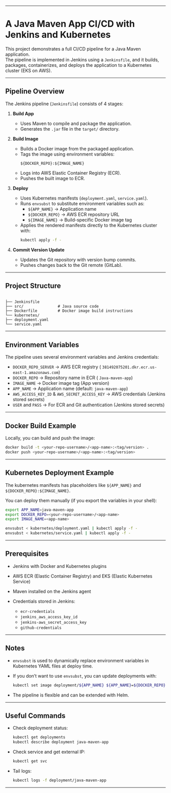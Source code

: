 

---
# A Java Maven App CI/CD with Jenkins and Kubernetes

This project demonstrates a full CI/CD pipeline for a Java Maven application.  
The pipeline is implemented in Jenkins using a `Jenkinsfile`, and it builds, packages, containerizes, and deploys the application to a Kubernetes cluster (EKS on AWS).

---

##  Pipeline Overview

The Jenkins pipeline (`Jenkinsfile`) consists of 4 stages:

1. **Build App**
   - Uses Maven to compile and package the application.
   - Generates the `.jar` file in the `target/` directory.

2. **Build Image**
   - Builds a Docker image from the packaged application.
   - Tags the image using environment variables:
     ```
     ${DOCKER_REPO}:${IMAGE_NAME}
     ```
   - Logs into AWS Elastic Container Registry (ECR).
   - Pushes the built image to ECR.

3. **Deploy**
   - Uses Kubernetes manifests (`deployment.yaml`, `service.yaml`).
   - Runs `envsubst` to substitute environment variables such as:
     - `${APP_NAME}` → Application name
     - `${DOCKER_REPO}` → AWS ECR repository URL
     - `${IMAGE_NAME}` → Build-specific Docker image tag
   - Applies the rendered manifests directly to the Kubernetes cluster with:
     ```bash
     kubectl apply -f -
     ```

4. **Commit Version Update**
   - Updates the Git repository with version bump commits.
   - Pushes changes back to the Git remote (GitLab).

---

##  Project Structure

````

├── Jenkinsfile
├── src/               # Java source code
├── Dockerfile         # Docker image build instructions
└── kubernetes/
├── deployment.yaml
└── service.yaml

````

---

## Environment Variables

The pipeline uses several environment variables and Jenkins credentials:

- `DOCKER_REPO_SERVER` → AWS ECR registry ( `381492075201.dkr.ecr.us-east-1.amazonaws.com`)
- `DOCKER_REPO` → Repository name in ECR ( `Java-maven-app`)
- `IMAGE_NAME` → Docker image tag (App version)
- `APP_NAME` → Application name (default: `java-maven-app`)
- `AWS_ACCESS_KEY_ID` & `AWS_SECRET_ACCESS_KEY` → AWS credentials (Jenkins stored secrets)
- `USER` and `PASS` → For ECR and Git authentication (Jenkins stored secrets)

---

## Docker Build Example

Locally, you can build and push the image:

```bash
docker build -t <your-repo-username>/<app-name>:<tag/version> .
docker push <your-repo-username>/<app-name>:<tag/version>
````

---

## Kubernetes Deployment Example

The kubernetes manifests has placeholders like `${APP_NAME}` and `${DOCKER_REPO}:${IMAGE_NAME}`.

You can deploy them manually (if you export the variables in your shell):

```bash
export APP_NAME=java-maven-app
export DOCKER_REPO=<your-repo-username>/<app-name>
export IMAGE_NAME=<app-name>

envsubst < kubernetes/deployment.yaml | kubectl apply -f -
envsubst < kubernetes/service.yaml | kubectl apply -f -
```

---

## Prerequisites

* Jenkins with Docker and Kubernetes plugins
* AWS ECR (Elastic Container Registry) and EKS (Elastic Kubernetes Service)
* Maven installed on the Jenkins agent
* Credentials stored in Jenkins:

  * `ecr-credentials`
  * `jenkins_aws_access_key_id`
  * `jenkins-aws_secret_access_key`
  * `github-credentials`

---

## Notes

* `envsubst` is used to dynamically replace environment variables in Kubernetes YAML files at deploy time.
* If you don’t want to use `envsubst`, you can update deployments with:

  ```bash
  kubectl set image deployment/${APP_NAME} ${APP_NAME}=${DOCKER_REPO}:${IMAGE_NAME}
  ```
* The pipeline is flexible and can be extended with Helm.

---

##  Useful Commands

* Check deployment status:

  ```bash
  kubectl get deployments
  kubectl describe deployment java-maven-app
  ```

* Check service and get external IP:

  ```bash
  kubectl get svc
  ```

* Tail logs:

  ```bash
  kubectl logs -f deployment/java-maven-app
  ```

---

